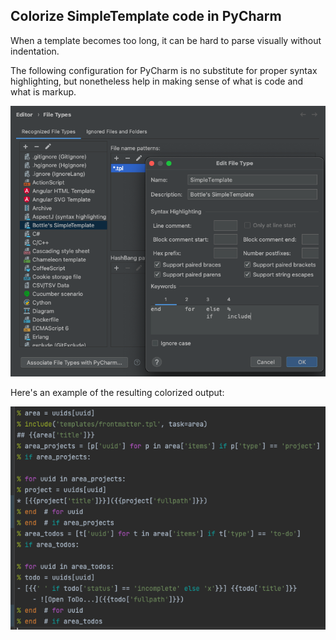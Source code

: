 ## Colorize SimpleTemplate code in PyCharm
When a template becomes too long, it can be hard to parse visually
without indentation.

The following configuration for PyCharm is no substitute for proper
syntax highlighting, but nonetheless help in making sense of what is
code and what is markup.

![PyCharm configuration](PyCharm_config.png)

Here's an example of the resulting colorized output:

![SimpleTemplate colorized](SimpleTemplate_colorized.png)
